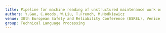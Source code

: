 ```yaml
---
title: Pipeline for machine reading of unstructured maintenance work order records
authors: Y.Gao, C.Woods, W.Liu, T.French, M.Hodkiewicz
venue: 30th European Safety and Reliability Conference (ESREL), Venice, Italy, Nov 1-6 2020
group: Technical Language Processing
---
```

